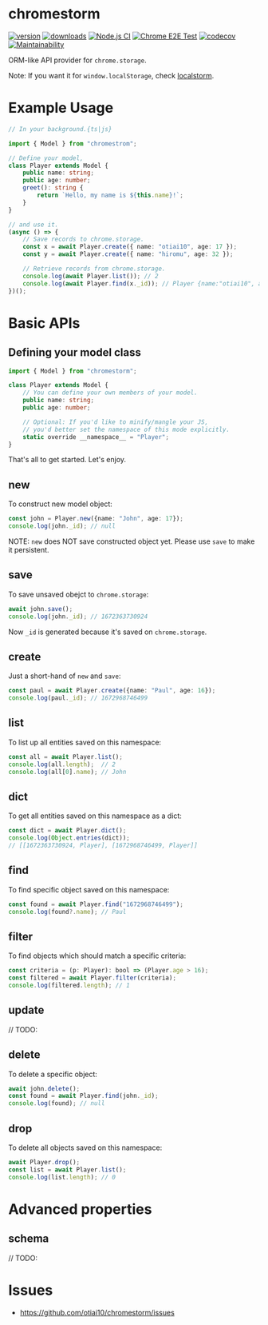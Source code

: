 # chromestorm

[![version](https://img.shields.io/npm/v/chromestorm)](https://www.npmjs.com/package/chromestorm)
[![downloads](https://img.shields.io/npm/dt/chromestorm)](https://www.npmjs.com/package/chromestorm)
[![Node.js CI](https://github.com/otiai10/chromestorm/actions/workflows/node.yml/badge.svg)](https://github.com/otiai10/chromestorm/actions/workflows/node.yml)
[![Chrome E2E Test](https://github.com/otiai10/chromestorm/actions/workflows/chrome-test.yml/badge.svg)](https://github.com/otiai10/chromestorm/actions/workflows/chrome-test.yml)
[![codecov](https://codecov.io/github/otiai10/chromestorm/branch/main/graph/badge.svg?token=z3Nzs6xVGF)](https://codecov.io/github/otiai10/chromestorm)
[![Maintainability](https://api.codeclimate.com/v1/badges/df8271f73cd0791369f6/maintainability)](https://codeclimate.com/github/otiai10/chromestorm/maintainability)

ORM-like API provider for `chrome.storage`.

Note: If you want it for `window.localStorage`, check [localstorm](https://github.com/otiai10/localstorm).

# Example Usage

```typescript
// In your background.{ts|js}

import { Model } from "chromestrom";

// Define your model,
class Player extends Model {
    public name: string;
    public age: number;
    greet(): string {
        return `Hello, my name is ${this.name}!`;
    }
}

// and use it.
(async () => {
    // Save records to chrome.storage.
    const x = await Player.create({ name: "otiai10", age: 17 });
    const y = await Player.create({ name: "hiromu", age: 32 });

    // Retrieve records from chrome.storage.
    console.log(await Player.list()); // 2
    console.log(await Player.find(x._id)); // Player {name:"otiai10", age: 17}
})();
```

# Basic APIs

## Defining your model class

```typescript
import { Model } from "chromestorm";

class Player extends Model {
    // You can define your own members of your model.
    public name: string;
    public age: number;

    // Optional: If you'd like to minify/mangle your JS,
    // you'd better set the namespace of this mode explicitly.
    static override __namespace__ = "Player";
}
```

That's all to get started. Let's enjoy.

## new

To construct new model object:

```typescript
const john = Player.new({name: "John", age: 17});
console.log(john._id); // null
```

NOTE: `new` does NOT save constructed object yet. Please use `save` to make it persistent.

## save

To save unsaved obejct to `chrome.storage`:

```typescript
await john.save();
console.log(john._id); // 1672363730924
```

Now `_id` is generated because it's saved on `chrome.storage`.

## create

Just a short-hand of `new` and `save`:

```typescript
const paul = await Player.create({name: "Paul", age: 16});
console.log(paul._id); // 1672968746499
```

## list

To list up all entities saved on this namespace:

```typescript
const all = await Player.list();
console.log(all.length);  // 2
console.log(all[0].name); // John
```

## dict

To get all entities saved on this namespace as a dict:

```typescript
const dict = await Player.dict();
console.log(Object.entries(dict));
// [[1672363730924, Player], [1672968746499, Player]]
```

## find

To find specific object saved on this namespace:

```typescript
const found = await Player.find("1672968746499");
console.log(found?.name); // Paul
```

## filter

To find objects which should match a specific criteria:

```typescript
const criteria = (p: Player): bool => (Player.age > 16);
const filtered = await Player.filter(criteria);
console.log(filtered.length); // 1
```

## update

// TODO:

## delete

To delete a specific object:

```typescript
await john.delete();
const found = await Player.find(john._id);
console.log(found); // null
```

## drop

To delete all objects saved on this namespace:

```typescript
await Player.drop();
const list = await Player.list();
console.log(list.length); // 0
```

# Advanced properties

## schema

// TODO:

# Issues

- https://github.com/otiai10/chromestorm/issues
